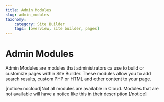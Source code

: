 ```yaml
---
title: Admin Modules
slug: admin_modules
taxonomy:
    category: Site Builder
    tags: [overview, site builder, pages]
---
```

# Admin Modules

Admin Modules are modules that administrators ca use to build or customize pages within Site Builder. These modules allow you to add search results, custom PHP or HTML and other content to your page. 

[notice=nocloud]Not all modules are available in Cloud. Modules that are not available will have a notice like this in their description.[/notice]